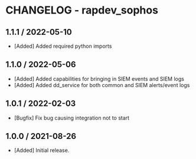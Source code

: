 # CHANGELOG - rapdev_sophos

## 1.1.1 / 2022-05-10
* [Added] Added required python imports

## 1.1.0 / 2022-05-06
* [Added] Added capabilities for bringing in SIEM events and SIEM logs
* [Added] Added dd_service for both common and SIEM alerts/event logs

## 1.0.1 / 2022-02-03
* [Bugfix] Fix bug causing integration not to start

## 1.0.0 / 2021-08-26

* [Added] Initial release.
